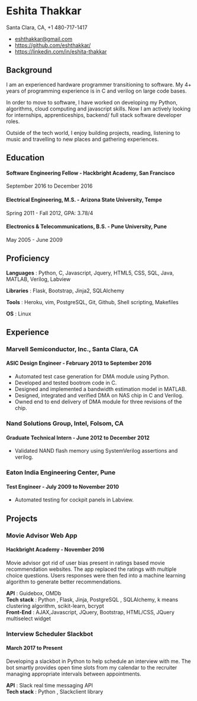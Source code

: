 # Eshita Thakkar
  Santa Clara, CA, +1 480-717-1417

* <eshthakkar@gmail.com>
* <https://github.com/eshthakkar/>
* <https://linkedin.com/in/eshita-thakkar>

## Background

I am an experienced hardware programmer transitioning to software. My 4+ years of programming experience is in C and verilog on large code bases. 

In order to move to software, I have worked on developing my Python, algorithms, cloud computing and javascript skills. Now I am actively looking for internships, apprenticeships, backend/ full stack software developer roles.

Outside of the tech world, I enjoy building projects, reading, listening to music and travelling to new places and gathering experiences.

## Education

#### Software Engineering Fellow - Hackbright Academy, San Francisco

September 2016 to December 2016

#### Electrical Engineering, M.S. - Arizona State University, Tempe 

Spring 2011 - Fall 2012, GPA: 3.78/4  

#### Electronics & Telecommunications, B.S. - Pune University, Pune

May 2005 - June 2009


## Proficiency

**Languages** : Python, C, Javascript, Jquery, HTML5, CSS, SQL, Java, MATLAB, Verilog, Labview

**Libraries** : Flask, Bootstrap, Jinja2, SQLAlchemy

**Tools** : Heroku, vim, PostgreSQL, Git, Github, Shell scripting, Makefiles

**OS** : Linux

## Experience

### Marvell Semiconductor, Inc., Santa Clara, CA

#### ASIC Design Engineer - February 2013 to September 2016

 * Automated test case generation for DMA module using Python.
 * Developed and tested bootrom code in C.
 * Designed and implemented a bandwidth estimation model in MATLAB.
 * Designed, integrated and verified DMA on NAS chip in C and Verilog.
 * Owned end to end delivery of DMA module for three revisions of the chip.

### Nand Solutions Group, Intel, Folsom, CA

#### Graduate Technical Intern - June 2012 to December 2012

 * Validated NAND flash memory using SystemVerilog assertions and verilog.

### Eaton India Engineering Center, Pune

#### Test Engineer - July 2009 to November 2010

 * Automated testing for cockpit panels in Labview.


## Projects

### Movie Advisor Web App

#### Hackbright Academy - November 2016

Movie advisor got rid of user bias present in ratings based movie recommendation websites.
The app replaced the ratings with multiple choice questions. Users responses were then fed into a machine
learning algorithm to generate better recommendations.

**API** : Guidebox, OMDb  
**Tech stack** : Python , Flask, Jinja, PostgreSQL , SQLAlchemy, k means clustering algorithm, scikit-learn,
bcrypt  
**Front-End** : AJAX,Javascript, JQuery, Bootstrap, HTML/CSS, JQuery multiselect widget

### Interview Scheduler Slackbot

#### March 2017 to Present

Developing a slackbot in Python to help schedule an interview with me. The bot smartly provides open time
slots from my calendar to the recruiter managing appropriate intervals between appointments.

**API** : Slack real time messaging API  
**Tech stack** : Python , Slackclient library

